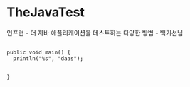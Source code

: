 # TheJavaTest
인프런 - 더 자바 애플리케이션을 테스트하는 다양한 방법 - 백기선님

<code>
public void main() {
  println("%s", "daas");

}
</code>
